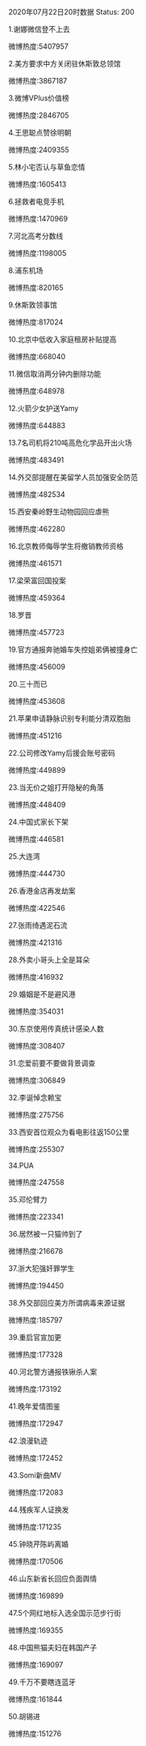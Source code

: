 2020年07月22日20时数据
Status: 200

1.谢娜微信登不上去

微博热度:5407957

2.美方要求中方关闭驻休斯敦总领馆

微博热度:3867187

3.微博VPlus价值榜

微博热度:2846705

4.王思聪点赞徐明朝

微博热度:2409355

5.林小宅否认与草鱼恋情

微博热度:1605413

6.拯救者电竞手机

微博热度:1470969

7.河北高考分数线

微博热度:1198005

8.浦东机场

微博热度:820165

9.休斯敦领事馆

微博热度:817024

10.北京中低收入家庭租房补贴提高

微博热度:668040

11.微信取消两分钟内删除功能

微博热度:648978

12.火箭少女护送Yamy

微博热度:644883

13.7名司机将210吨高危化学品开出火场

微博热度:483491

14.外交部提醒在美留学人员加强安全防范

微博热度:482534

15.西安秦岭野生动物园回应虐熊

微博热度:462280

16.北京教师侮辱学生将撤销教师资格

微博热度:461571

17.梁荣富回国投案

微博热度:459364

18.罗晋

微博热度:457723

19.官方通报奔驰婚车失控姐弟俩被撞身亡

微博热度:456009

20.三十而已

微博热度:453608

21.苹果申请静脉识别专利能分清双胞胎

微博热度:451216

22.公司修改Yamy后援会账号密码

微博热度:449899

23.当无价之姐打开隐秘的角落

微博热度:448409

24.中国式家长下架

微博热度:446581

25.大连湾

微博热度:444730

26.香港金店再发劫案

微博热度:422546

27.张雨绮遇泥石流

微博热度:421316

28.外卖小哥头上全是耳朵

微博热度:416932

29.婚姻是不是避风港

微博热度:354031

30.东京使用传真统计感染人数

微博热度:308407

31.恋爱前要不要做背景调查

微博热度:306849

32.李诞悼念赖宝

微博热度:275756

33.西安首位观众为看电影往返150公里

微博热度:255307

34.PUA

微博热度:247558

35.邓伦臂力

微博热度:223341

36.居然被一只猫帅到了

微博热度:216678

37.浙大犯强奸罪学生

微博热度:194450

38.外交部回应美方所谓病毒来源证据

微博热度:185797

39.重启官宣加更

微博热度:177328

40.河北警方通报铁锹杀人案

微博热度:173192

41.晚年爱情图鉴

微博热度:172947

42.浪漫轨迹

微博热度:172452

43.Somi新曲MV

微博热度:172083

44.残疾军人证换发

微博热度:171235

45.钟晓芹陈屿离婚

微博热度:170506

46.山东新省长回应负面舆情

微博热度:169899

47.5个网红地标入选全国示范步行街

微博热度:169355

48.中国熊猫夫妇在韩国产子

微博热度:169097

49.千万不要瞎连蓝牙

微博热度:161844

50.胡锡进

微博热度:151276

